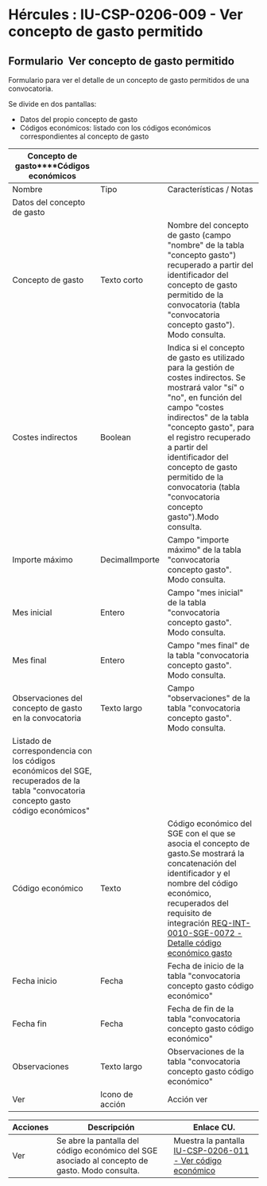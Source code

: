 # Hércules : IU\-CSP\-0206\-009 \- Ver concepto de gasto permitido



## Formulario  Ver concepto de gasto permitido

Formulario para ver el detalle de un concepto de gasto permitidos de una convocatoria.

Se divide en dos pantallas:

* Datos del propio concepto de gasto
* Códigos económicos: listado con los códigos económicos correspondientes al concepto de gasto



| **Concepto de gasto****Códigos económicos** | | |
| --- | --- | --- |
| Nombre | Tipo | Características / Notas |
| Datos del concepto de gasto | | |
| Concepto de gasto | Texto corto | Nombre del concepto de gasto (campo "nombre" de la tabla "concepto gasto") recuperado a partir del identificador del concepto de gasto permitido de la convocatoria (tabla "convocatoria concepto gasto"). Modo consulta. |
| Costes indirectos | Boolean | Indica si el concepto de gasto es utilizado para la gestión de costes indirectos. Se mostrará valor "sí" o "no", en función del campo "costes indirectos" de la tabla "concepto gasto", para el registro recuperado a partir del identificador del concepto de gasto permitido de la convocatoria (tabla "convocatoria concepto gasto").Modo consulta. |
| Importe máximo | DecimalImporte | Campo "importe máximo" de la tabla "convocatoria concepto gasto". Modo consulta. |
| Mes inicial | Entero | Campo "mes inicial" de la tabla "convocatoria concepto gasto". Modo consulta. |
| Mes final | Entero | Campo "mes final" de la tabla "convocatoria concepto gasto". Modo consulta. |
| Observaciones del concepto de gasto en la convocatoria | Texto largo | Campo "observaciones" de la tabla "convocatoria concepto gasto". Modo consulta. |
| Listado de correspondencia con los códigos económicos del SGE, recuperados de la tabla "convocatoria concepto gasto código económicos" | | |
| Código económico | Texto | Código económico del SGE con el que se asocia el concepto de gasto.Se mostrará la concatenación del identificador y el nombre del código económico, recuperados del requisito de integración [REQ\-INT\-0010\-SGE\-0072 \- Detalle código económico gasto](/hercules/sgi-sistema-de-gestion-de-investigacion/requisitos-y-analisis-funcional/analisis-funcional-sgi-hercules/gen-aspectos-generales/int-requisitos-de-integracion/req-int-0010-sge-integracion-con-sistema-de-gestion-economica/req-int-0010-sge-0072-detalle-codigo-economico-gasto.md "/hercules/sgi-sistema-de-gestion-de-investigacion/requisitos-y-analisis-funcional/analisis-funcional-sgi-hercules/gen-aspectos-generales/int-requisitos-de-integracion/req-int-0010-sge-integracion-con-sistema-de-gestion-economica/req-int-0010-sge-0072-detalle-codigo-economico-gasto.md") |
| Fecha inicio | Fecha | Fecha de inicio de la tabla "convocatoria concepto gasto código económico" |
| Fecha fin | Fecha | Fecha de fin de la tabla "convocatoria concepto gasto código económico" |
| Observaciones | Texto largo | Observaciones de la tabla "convocatoria concepto gasto código económico" |
| Ver | Icono de acción | Acción ver |



| Acciones | Descripción | Enlace CU. |
| --- | --- | --- |
| Ver | Se abre la pantalla del código económico del SGE asociado al concepto de gasto. Modo consulta. | Muestra la pantalla [IU\-CSP\-0206\-011 \- Ver código económico](/hercules/sgi-sistema-de-gestion-de-investigacion/requisitos-y-analisis-funcional/analisis-funcional-sgi-hercules/csp-modulo-de-convocatorias-ayudas-solicitudes-proyectos-y-contratos-y-grupos-de-investigacion/csp-interfaz-de-usuario/iu-csp-0200-gestion-de-convocatorias/iu-csp-0206-011-ver-codigo-economico.md "/hercules/sgi-sistema-de-gestion-de-investigacion/requisitos-y-analisis-funcional/analisis-funcional-sgi-hercules/csp-modulo-de-convocatorias-ayudas-solicitudes-proyectos-y-contratos-y-grupos-de-investigacion/csp-interfaz-de-usuario/iu-csp-0200-gestion-de-convocatorias/iu-csp-0206-011-ver-codigo-economico.md") |

  
  
  
  
  
  





